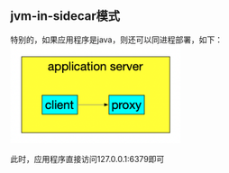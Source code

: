 
## jvm-in-sidecar模式

特别的，如果应用程序是java，则还可以同进程部署，如下：
  <img src="redis-proxy-in-process.png" width="60%" height="60%">

此时，应用程序直接访问127.0.0.1:6379即可